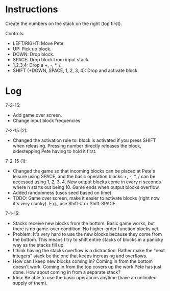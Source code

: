 Instructions
============

Create the numbers on the stack on the right (top first).

Controls:
* LEFT/RIGHT: Move Pete.
* UP: Pick up block.
* DOWN: Drop block.
* SPACE: Drop block from input stack.
* 1,2,3,4: Drop a +, -, \*, /.
* SHIFT (+DOWN, SPACE, 1, 2, 3, 4): Drop and activate block.

Log
===

7-3-15:
* Add game over screen.
* Change input block frequencies

7-2-15 (2):
* Changed the activation rule to: block is activated if you press SHIFT when releasing. Pressing number directly releases the block, sidestepping Pete having to hold it first.

7-2-15 (1):
* Changed the game so that incoming blocks can be placed at Pete's leisure using SPACE, and the basic operation blocks +, -, \*, / can be accessed using 1, 2, 3, 4. New output blocks come in every n seconds where n starts out being 10. Game ends when output blocks overflow.
* Added randomness (uses seed based on time).
* TODO: Game over screen, make it easier to activate blocks (right now it's very clunky). E.g., use Shift-# or Shift-SPACE.

7-1-15:
* Stacks receive new blocks from the bottom. Basic game works, but there is no game-over condition. No higher-order function blocks yet.
* Problem: It's very hard to use the new blocks because they come from the bottom. This means I try to shift entire stacks of blocks in a panicky way as the stacks fill up.
* I think having the stacks overflow is a distraction. Rather make the "next integers" stack be the one that keeps increasing and overflows.
* How can I keep new blocks coming in? Coming in from the bottom doesn't work. Coming in from the top covers up the work Pete has just done. How about coming in from a separate stack?
* Idea: Be able to use the basic operations anytime (have an unlimited supply of them).

